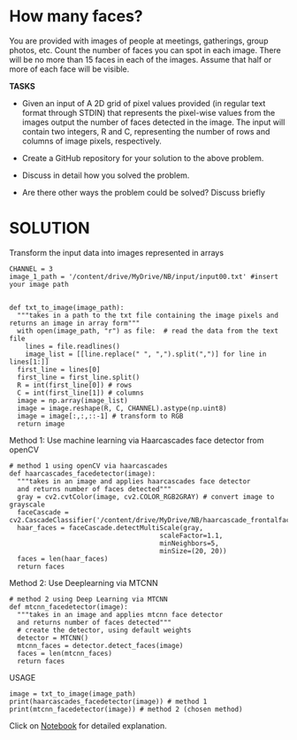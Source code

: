 
# How many faces?

You are provided with images of people at meetings, gatherings, group photos, etc. Count the number of faces you can spot in each image. There will be no more than 15 faces in each of the images. Assume that half or more of each face will be visible.

**TASKS**
 
- Given an input of A 2D grid of pixel values provided (in regular text format through STDIN) that represents the pixel-wise values from the images output the number of faces detected in the image. The input will contain two integers, R  and C, representing the number of rows and columns of image pixels, respectively. 

- Create a GitHub repository for your solution to the above problem.

- Discuss in detail how you solved the problem.

- Are there other ways the problem could be solved? Discuss briefly

# SOLUTION

Transform the input data into images represented in arrays
```
CHANNEL = 3
image_1_path = '/content/drive/MyDrive/NB/input/input00.txt' #insert your image path


def txt_to_image(image_path):
  """takes in a path to the txt file containing the image pixels and returns an image in array form"""
  with open(image_path, "r") as file:  # read the data from the text file
    lines = file.readlines()
    image_list = [[line.replace(" ", ",").split(",")] for line in lines[1:]]
  first_line = lines[0]
  first_line = first_line.split()
  R = int(first_line[0]) # rows
  C = int(first_line[1]) # columns
  image = np.array(image_list)
  image = image.reshape(R, C, CHANNEL).astype(np.uint8) 
  image = image[:,:,::-1] # transform to RGB
  return image
```
Method 1: Use machine learning via Haarcascades face detector from openCV
```
# method 1 using openCV via haarcascades
def haarcascades_facedetector(image):
  """takes in an image and applies haarcascades face detector 
  and returns number of faces detected"""
  gray = cv2.cvtColor(image, cv2.COLOR_RGB2GRAY) # convert image to grayscale
  faceCascade = cv2.CascadeClassifier('/content/drive/MyDrive/NB/haarcascade_frontalface_default.xml')
  haar_faces = faceCascade.detectMultiScale(gray, 
                                      scaleFactor=1.1,
                                      minNeighbors=5,
                                      minSize=(20, 20))
  faces = len(haar_faces)
  return faces
```
Method 2: Use Deeplearning via MTCNN 
```
# method 2 using Deep Learning via MTCNN
def mtcnn_facedetector(image):
  """takes in an image and applies mtcnn face detector 
  and returns number of faces detected"""
  # create the detector, using default weights
  detector = MTCNN()
  mtcnn_faces = detector.detect_faces(image)
  faces = len(mtcnn_faces)
  return faces
```
USAGE

```
image = txt_to_image(image_path)
print(haarcascades_facedetector(image)) # method 1
print(mtcnn_facedetector(image)) # method 2 (chosen method)

```

Click on [Notebook](https://github.com/SSInimgba/Face-Detection/blob/main/Face_Detection_and_Count.ipynb) for detailed explanation.
